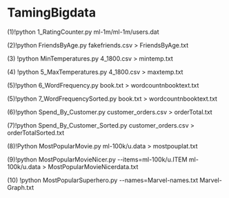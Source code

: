 # TamingBigdata
(1)!python 1_RatingCounter.py ml-1m/ml-1m/users.dat

(2)!python FriendsByAge.py fakefriends.csv > FriendsByAge.txt <br/>

(3) !python MinTemperatures.py 4_1800.csv > mintemp.txt

(4) !python 5_MaxTemperatures.py 4_1800.csv > maxtemp.txt

(5)!python 6_WordFrequency.py book.txt > wordcountnbooktext.txt

(5)!python 7_WordFrequencySorted.py book.txt > wordcountnbooktext.txt

(6)!python Spend_By_Customer.py customer_orders.csv > orderTotal.txt

(7)!python Spend_By_Customer_Sorted.py customer_orders.csv > orderTotalSorted.txt

(8)!Python MostPopularMovie.py ml-100k/u.data > mostpouplat.txt

(9)!python MostPopularMovieNicer.py --items=ml-100k/u.ITEM ml-100k/u.data > MostPopularMovieNicerdata.txt

(10) !python MostPopularSuperhero.py --names=Marvel-names.txt Marvel-Graph.txt